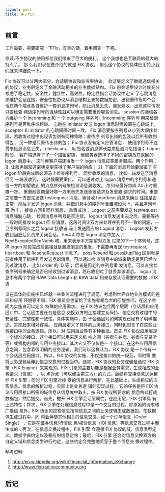 ```yaml
---
layout: post
title: 关于fix
---
```


## 前言

工作需要，需要研究一下Fix，有空的话，着手调查一下吧。

导读:不少协议的使用都给我们带来了巨大的便利。 这个我想也是互联网的最大的特点了。 那 么我们现在要介绍的就是 FIX 协议。 那么这个协议的具体应用特点我们就来详细说一下。 

Fix 协议可以分两大部分，会话层协议和业务层协议。 会话层定义了数据通信相关的协议，业务层定义了金融活动相关的业务数据结构。 Fix 的会话层设计时候充分考虑了稳定性，安全性，健壮性，高效性。稳定性指会话协议中定义 了心跳消息来维护会话连接，安全性指协议从消息结构上支持数据加密，出错重传指每个会 话在两个端点各自维护一套消息序列号，防止消息丢失，漏发漏收，出现这种情况只要检查 两边序列号的连续性就可以确定需要重传哪些消息。 session 的通信各方维护一个 incomming 和 一个 outgoing 序列号。Incomming 序列号 用来检测序列号是否乱序或跨越。 心跳在 initiator 发送 logon 消息时候设置在心跳域上， acceptor 和 initiator 的心跳间隔时间一致。 Fix 消息要按序列号从小到大顺序处理，若收发过程中出现丢包则有两种策略：重传序 列号出错的包及以后所有收到得包； 另一种是只重传出错的包； Fix 协议没有定义应答消息， 使用序列号不连贯来检测消息丢失， checksum， 用 签名或消息体长度来检测消息错误； Logon 阶段， 客户端选择了了一个加密密钥， 但服务器选择了不同的密钥放在返回的 logon 消息中， 这时候客户端还得发一个 logon 消息应答服务器端，两个作用： 1). 让服务器知道密钥变更获得了客户端的响应； 2). 下面的消息开始要加密了 在 logon 阶段完成后必须马上检查序列号， 同步收发的消息， 比如一端发送了消息但另 一端没收到， 这时候需要重传。 可以通过对比 logon 消息中的序列号和通信一方的期望收到 的消息序列号来检测消息漏收发。 序列号最好每隔 24 小时重置一次， 重置前要商量好哪一方来首先发送重置请求及发重置 请求的时间。重置之前要一方首先发送 testrequest 消息，等待收 heartbeat 消息来确认 连接是否正常，然后才发送 logon 消息，并把消息中的序列号重置域设为 Y，并且序列号置 为 1 ， 接收方回复同样消息， 重置成功； Logout 之前需要发送 testrequest 消息强制心跳， 检测消息序列号是否连续， logout 消息发送出去之后，需要等待一段时间接收 logout 回 应消息，这段时间让双方来处理序列号不一致的问题，一旦序列号同步之后 logout 接收者 马上发送回应的 Logout 消息， Logout 发起方收到回应后负责来关闭会话。 Fix4.4 中在 logon 消息中加入了 NextExceptedSeqNumb 域，用来表示本方期望对方发 过来的下一个序列号，这样 logon 阶段完成后直接就是漏发消息的重发，不需要再发送 testrequest, heartbeat 和 ResendRequest 消息了。 possResend 和 possDupFlag 区别就是前者使用了新序列号发送老的消息，可以通过检 查消息中的域来确定是否已经收到过改消息， 比如 order 的 ID 等； 后者是用老的序列号重 发消息，可以直接检查序列号来确定是否已经收到过该消息，若已收到过了就丢弃该消息。 logon 消息中有两个字段 RAW Data Length 和 RAW data 用来存放认证需要的数据；FIX 协

议在具体的实施中已经就一些业务流程进行了规范，考虑到世界各地业务模式的差异和应用 环境等不同，FIX 委员会也留给了实施者相当大的回旋空间，在这个空间内实施者可以定义 特殊的应用需求。 在 FIX 协议包含两个层面（会话层和应用层）中，会话层主要任务是信息 交换双方的连接建立及保持、信息交换过程中的安全性、完整性和一致性，具体实施中，由 于会话层对如何实现已经有了明确描述，实现起来相对容易。 应用层定义了具体的业务接口，同时也包含了在这些业务接口中的业务逻辑。所以，对 应用层业界有多种看法。首先 FIX 协议应用层是一个标准的接口，这个接口可以用来定义机 构之间（券商与券商、券商与交易所等）或机构内部的应用业务接口。其次它又不仅仅是一 个接口。在这些应用层信息之间，包含着很明确的业务逻辑。我们可以这样认为，FIX 协议 是一个带有一个会话层应用接口。所以，FIX 协议的实施，不仅是接口的统一规范，同时需 要将业务逻辑延伸到信息交换的过程当中。通常，FIX 协议的业务逻辑是通过 FIX 引擎（FIX Engine）来实现的。FIX 引擎的主要功能是根据业务需求，生成相应的业务请求（信息） ，以 点对点（可以经由第三方）的方式，最终将交换信息送达目标 FIX 引擎；同时 FIX 引擎对接 受的信息进行解析，在此基础上，生成相应的应答信息。信息的解析过程，实际上是业务逻 辑的实现过程。 它的任务是将 FIX 协议应用层接口所需的域信息从信息库中取出，按 FIX 协议所要求的 信息格式打成数据包，然后提交。首先，撇开 FIX 引擎会话层属性，在应用层，FIX 引擎具 有上述特性；其次，FIX 引擎在处理信息过程中是一个交互的过程，除原始的请求和广播信 息外，FIX 协议的应答信息按照信息之间的业务逻辑生成数据包，在数据包生成过程中，同 时会伴随其他相关的信息交换，如一个订单信息（Order-Single） ，它是在证券信息/行情信 息/报价信息（IOI 信息）等信息交互过程中而生成的；再次，在信息交换过程中，FIX 引擎 会遵循 FIX 协议的域、信息类型定义、数据字典约定以及相应的信息定格；最后，FIX 引擎 还会对信息交换双方的自定义域和信息类型进行约定，这些约定会完整地贯穿于整个信息交 换过程中。

参考资料: 

1. http://en.wikipedia.org/wiki/Financial_Information_eXchange
2. http://www.fixtradingcommunity.org

## 后记

